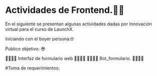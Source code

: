 # Actividades de Frontend.🧑‍💻
En el siguiente se presentan algunas actividades dadas por Innovación virtual para el curso de LaunchX.

Iniciando con el boyer persona:🤓

Publico objetivo: 😎


🤖🤖🤖🤖 Interfaz de formulario web 🤖🤖🤖🤖
 🤖🤖🤖🤖    Bot_formulario.        🤖🤖🤖🤖

#Toma de requerimientos: 
